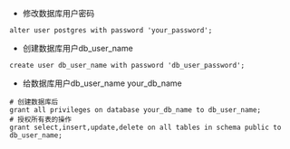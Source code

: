 + 修改数据库用户密码
```
alter user postgres with password 'your_password';
```
+ 创建数据库用户db_user_name
```
create user db_user_name with password 'db_user_password';
```
+ 给数据库用户db_user_name your_db_name
```
# 创建数据库后
grant all privileges on database your_db_name to db_user_name;
# 授权所有表的操作
grant select,insert,update,delete on all tables in schema public to db_user_name;
```